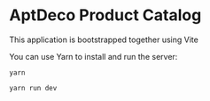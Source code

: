 # AptDeco Product Catalog

This application is bootstrapped together using Vite


You can use Yarn to install and run the server:

```
yarn

yarn run dev
```
